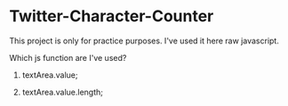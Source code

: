 # Twitter-Character-Counter
This project is only for practice purposes. I've used it here raw javascript.

Which js function are I've used?
1. textArea.value;

2. textArea.value.length;

